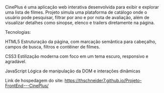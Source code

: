 CinePlus é uma aplicação web interativa desenvolvida para exibir e explorar uma lista de filmes. Projeto simula uma plataforma de catálogo onde o usuário pode pesquisar, filtrar por ano e por nota de avaliação, além de visualizar detalhes como sinopse, elenco e trailers diretamente na página.

Tecnologias:

HTML5
Estruturação da página, com marcação semântica para cabeçalho, campos de busca, filtros e contêiner de filmes.

CSS3
Estilização moderna com foco em um tema escuro, responsivo e agradável.

JavaScript
Lógica de manipulação da DOM e interações dinâmicas


Link de hospedagem do site: https://thschneider7.github.io/Projeto-FrontEnd---CinePlus/
